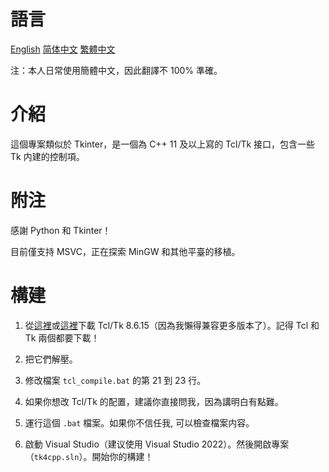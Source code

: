 # 語言

[English](README.md) [简体中文](README.SC.md) [繁體中文](README.TC.md)

注：本人日常使用簡體中文，因此翻譯不 100% 準確。

# 介紹

這個專案類似於 Tkinter，是一個為 C++ 11 及以上寫的 Tcl/Tk 接口，包含一些 Tk 内建的控制項。

# 附注

感謝 Python 和 Tkinter！

目前僅支持 MSVC，正在探索 MinGW 和其他平臺的移植。

# 構建

1. 從[這裡](www.tcl.tk)或[這裡](www.tcl-lang.org)下載 Tcl/Tk 8.6.15（因為我懶得兼容更多版本了）。記得 Tcl 和 Tk 兩個都要下載！

2. 把它們解壓。

3. 修改檔案 `tcl_compile.bat` 的第 21 到 23 行。

4. 如果你想改 Tcl/Tk 的配置，建議你直接問我，因為講明白有點難。

5. 運行這個 `.bat` 檔案。如果你不信任我, 可以檢查檔案内容。

6. 啟動 Visual Studio（建议使用 Visual Studio 2022）。然後開啟專案（`tk4cpp.sln`）。開始你的構建！